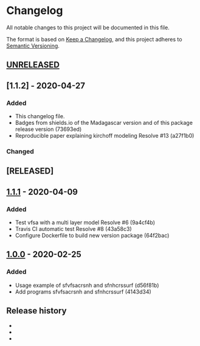 # Changelog

All notable changes to this project will be documented in this file.

The format is based on [Keep a Changelog](https://keepachangelog.com/en/1.0.0/),
and this project adheres to [Semantic Versioning](https://semver.org/spec/v2.0.0.html).

## [UNRELEASED]

## [1.1.2] - 2020-04-27

### Added

- This changelog file.
- Badges from shields.io of the Madagascar version and of this package release version (73693ed)
- Reproducible paper explaining kirchoff modeling Resolve #13 (a27f1b0)

### Changed

## [RELEASED]

## [1.1.1] - 2020-04-09

### Added

- Test vfsa with a multi layer model Resolve #6 (9a4cf4b)
- Travis CI automatic test Resolve #8 (43a58c3)
- Configure Dockerfile to build new version package (64f2bac)

## [1.0.0] - 2020-02-25

### Added

- Usage example of sfvfsacrsnh and sfnhcrssurf (d56f81b)
- Add programs sfvfsacrsnh and sfnhcrssurf (4143d34)

## Release history

- [unreleased]: https://github.com/Dirack/vfsa/compare/v1.1.1...develop/1.1.2
- [1.1.1]: https://github.com/Dirack/vfsa/releases/tag/v1.1.1
- [1.0.0]: https://github.com/Dirack/vfsa/releases/tag/v1.1.1


